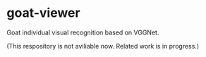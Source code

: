 # goat-viewer
Goat individual visual recognition based on VGGNet.

(This respository is not aviliable now. Related work is in progress.)
